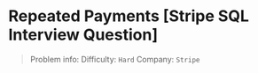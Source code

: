 # Repeated Payments [Stripe SQL Interview Question]

> Problem info:
> Difficulty: `Hard`
> Company: `Stripe`

